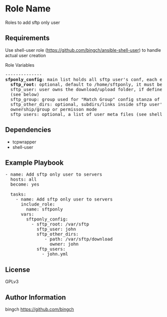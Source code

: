Role Name
=========

Roles to add sftp only user

Requirements
------------

Use shell-user role (https://github.com/bingch/ansible-shell-user) to handle actual user creation

Role Variables
<pre>
--------------
<b>sfponly_config</b>: main list holds all sftp user's conf, each element can have:
  <b>sftp_root</b>: optional, default to /home/sftponly, it must be owned by root
  sftp_user: user owns the download/upload folder, if defined it must be member of ftp_users list
  (see below)
  sftp_group: group used for "Match Group" config stanza of sshd
  sftp_other_dirs: optional, subdirs/links inside sftp user's chroot folder that needs special 
  ownership/group or permisson mode
  sftp_users: optional, a list of user meta files (see shell-user role for more details
</pre>
Dependencies
------------
- tcpwrapper
- shell-user

Example Playbook
----------------
<pre>
- name: Add sftp only user to servers
  hosts: all
  become: yes

  tasks:
    - name: Add sftp only user to servers
      include_role:
        name: sftponly
      vars:
        sftponly_config:
          - sftp_root: /var/sftp
            sftp_user: john
            sftp_other_dirs: 
               - path: /var/sftp/download
                 owner: john
            sftp_users:
              - john.yml
</pre>
License
-------

GPLv3

Author Information
------------------

bingch
https://github.com/bingch
